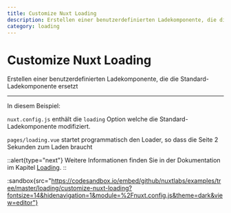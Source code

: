 ```yaml
---
title: Customize Nuxt Loading
description: Erstellen einer benutzerdefinierten Ladekomponente, die die Standard-Ladekomponente ersetzt
category: loading
---
```


# Customize Nuxt Loading

Erstellen einer benutzerdefinierten Ladekomponente, die die Standard-Ladekomponente ersetzt

---

In diesem Beispiel:

`nuxt.config.js` enthält die `loading` Option welche die Standard-Ladekomponente modifiziert.

`pages/loading.vue` startet programmatisch den Loader, so dass die Seite 2 Sekunden zum Laden braucht

::alert{type="next"}
Weitere Informationen finden Sie in der Dokumentation im Kapitel [Loading](/docs/features/loading).
::

:sandbox{src="https://codesandbox.io/embed/github/nuxtlabs/examples/tree/master/loading/customize-nuxt-loading?fontsize=14&hidenavigation=1&module=%2Fnuxt.config.js&theme=dark&view=editor"}
